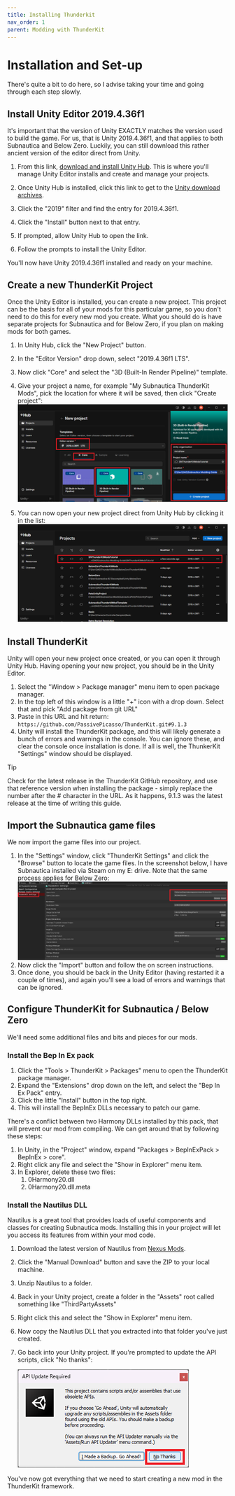 ```yaml
---
title: Installing Thunderkit
nav_order: 1
parent: Modding with ThunderKit
---
```


# Installation and Set-up

There's quite a bit to do here, so I advise taking your time and going through each step slowly.

## Install Unity Editor 2019.4.36f1

It's important that the version of Unity EXACTLY matches the version used to build the game. For us, that is Unity 2019.4.36f1, and that applies to both Subnautica and Below Zero. Luckily, you can still download this rather ancient version of the editor direct from Unity.

1. From this link, [download and install Unity Hub](https://unity.com/unity-hub). This is where you'll manage Unity Editor installs and create and manage your projects.

2. Once Unity Hub is installed, click this link to get to the [Unity download archives](https://unity.com/releases/editor/archive).
3. Click the "2019" filter and find the entry for 2019.4.36f1.
4. Click the "Install" button next to that entry.
5. If prompted, allow Unity Hub to open the link.
6. Follow the prompts to install the Unity Editor.

You'll now have Unity 2019.4.36f1 installed and ready on your machine.

## Create a new ThunderKit Project

Once the Unity Editor is installed, you can create a new project. This project can be the basis for all of your mods for this particular game, so you don't need to do this for every new mod you create. What you should do is have separate projects for Subnautica and for Below Zero, if you plan on making mods for both games.

1. In Unity Hub, click the "New Project" button.
2. In the "Editor Version" drop down, select "2019.4.36f1 LTS".
3. Now click "Core" and select the "3D (Built-In Render Pipeline)" template.
4. Give your project a name, for example "My Subnautica ThunderKit Mods", pick the location for where it will be saved, then click "Create project":![](.\media\createthunderkitproject.png)

5. You can now open your new project direct from Unity Hub by clicking it in the list:![](.\media\unityhubprojects.png)

## Install ThunderKit

Unity will open your new project once created, or you can open it through Unity Hub. Having opening your new project, you should be in the Unity Editor.

1. Select the "Window > Package manager" menu item to open package manager.
2. In the top left of this window is a little "+" icon with a drop down. Select that and pick "Add package from git URL"
3. Paste in this URL and hit return: `https://github.com/PassivePicasso/ThunderKit.git#9.1.3`
4. Unity will install the ThunderKit package, and this will likely generate a bunch of errors and warnings in the console. You can ignore these, and clear the console once installation is done. If all is well, the ThunkerKit "Settings" window should be displayed.

> [!TIP]
>
> Check for the latest release in the ThunderKit GitHub repository, and use that reference version when installing the package - simply replace the number after the # character in the URL. As it happens, 9.1.3 was the latest release at the time of writing this guide.

## Import the Subnautica game files

We now import the game files into our project.

1. In the "Settings" window, click "ThunderKit Settings" and click the "Browse" button to locate the game files. In the screenshot below, I have Subnautica installed via Steam on my E: drive. Note that the same process applies for Below Zero:![](.\media\importgamefiles.png)
2. Now click the "Import" button and follow the on screen instructions.
3. Once done, you should be back in the Unity Editor (having restarted it a couple of times), and again you'll see a load of errors and warnings that can be ignored.

## Configure ThunderKit for Subnautica / Below Zero

We'll need some additional files and bits and pieces for our mods.

### Install the Bep In Ex pack

1. Click the "Tools > ThunderKit > Packages" menu to open the ThunderKit package manager.
2. Expand the "Extensions" drop down on the left, and select the "Bep In Ex Pack" entry.
3. Click the little "Install" button in the top right.
4. This will install the BepInEx DLLs necessary to patch our game.

There's a conflict between two Harmony DLLs installed by this pack, that will prevent our mod from compiling. We can get around that by following these steps:

1. In Unity, in the "Project" window, expand "Packages > BepInExPack > BepInEx > core".
2. Right click any file and select the "Show in Explorer" menu item.
3. In Explorer, delete these two files:
   1. 0Harmony20.dll
   2. 0Harmony20.dll.meta

### Install the Nautilus DLL

Nautilus is a great tool that provides loads of useful components and classes for creating Subnautica mods. Installing this in your project will let you access its features from within your mod code.

1. Download the latest version of Nautilus from [Nexus Mods](https://www.nexusmods.com/subnautica/mods/1262?tab=files).

2. Click the "Manual Download" button and save the ZIP to your local machine.

3. Unzip Nautilus to a folder.

4. Back in your Unity project, create a folder in the "Assets" root called something like "ThirdPartyAssets"

5. Right click this and select the "Show in Explorer" menu item.

6. Now copy the Nautilus DLL that you extracted into that folder you've just created.

7. Go back into your Unity project. If you're prompted to update the API scripts, click "No thanks":

   ![](.\media\apiupdatedialogue.png)

You've now got everything that we need to start creating a new mod in the ThunderKit framework.
